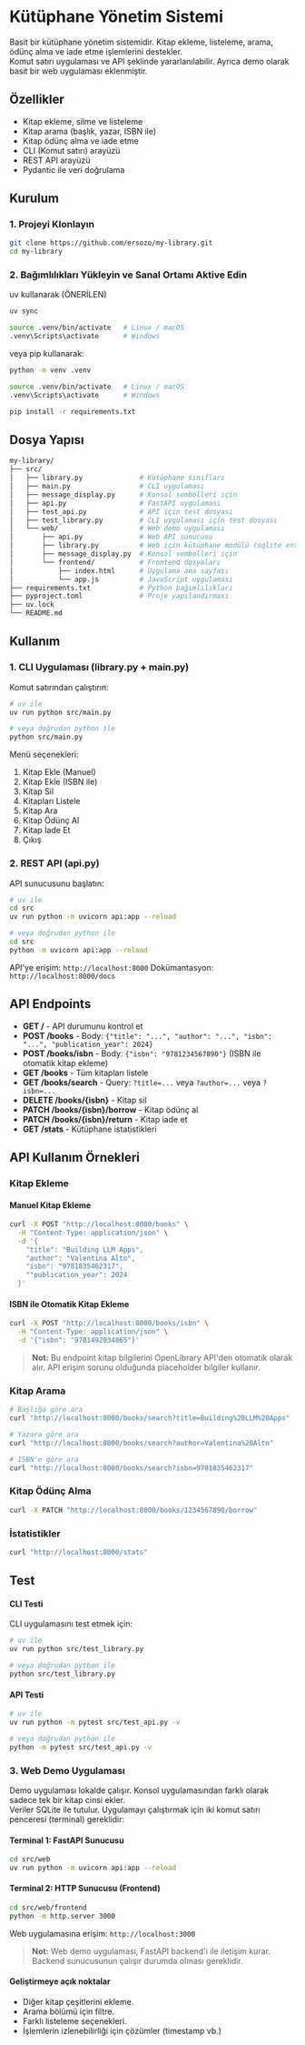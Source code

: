 # Kütüphane Yönetim Sistemi

Basit bir kütüphane yönetim sistemidir. Kitap ekleme, listeleme, arama, ödünç alma ve iade etme işlemlerini destekler.<br> Komut satırı uygulaması
ve API şeklinde yararlanılabilir. Ayrıca demo olarak basit bir web uygulaması eklenmiştir.

## Özellikler

- Kitap ekleme, silme ve listeleme
- Kitap arama (başlık, yazar, ISBN ile)
- Kitap ödünç alma ve iade etme
- CLI (Komut satırı) arayüzü
- REST API arayüzü
- Pydantic ile veri doğrulama

## Kurulum

### 1. Projeyi Klonlayın

```bash
git clone https://github.com/ersozo/my-library.git
cd my-library
```

### 2. Bağımlılıkları Yükleyin ve Sanal Ortamı Aktive Edin

uv kullanarak (ÖNERİLEN)

```bash
uv sync

source .venv/bin/activate   # Linux / macOS
.venv\Scripts\activate      # Windows
```

veya pip kullanarak:

```bash
python -m venv .venv

source .venv/bin/activate   # Linux / macOS
.venv\Scripts\activate      # Windows

pip install -r requirements.txt
```

## Dosya Yapısı

```bash
my-library/
├── src/
│   ├── library.py              # Kütüphane sınıfları
│   ├── main.py                 # CLI uygulaması
│   ├── message_display.py      # Konsol sembolleri için
│   ├── api.py                  # FastAPI uygulaması
│   ├── test_api.py             # API için test dosyası
│   ├── test_library.py         # CLI uygulaması için test dosyası
│   └── web/                    # Web demo uygulaması
│       ├── api.py              # Web API sunucusu
│       ├── library.py          # Web için kütüphane modülü (sqlite entegrasyonu)
│       ├── message_display.py  # Konsol sembolleri için
│       └── frontend/           # Frontend dosyaları
│           ├── index.html      # Uygulama ana sayfası
│           └── app.js          # JavaScript uygulaması
├── requirements.txt            # Python bağımlılıkları
├── pyproject.toml              # Proje yapılandırması
├── uv.lock
└── README.md
```

## Kullanım

### 1. CLI Uygulaması (library.py + main.py)

Komut satırından çalıştırın:

```bash
# uv ile
uv run python src/main.py

# veya doğrudan python ile
python src/main.py
```

Menü seçenekleri:

1. Kitap Ekle (Manuel)
2. Kitap Ekle (ISBN ile)
3. Kitap Sil
4. Kitapları Listele
5. Kitap Ara
6. Kitap Ödünç Al
7. Kitap İade Et
8. Çıkış


### 2. REST API (api.py)

API sunucusunu başlatın:

```bash
# uv ile
cd src
uv run python -m uvicorn api:app --reload

# veya doğrudan python ile
cd src
python -m uvicorn api:app --reload
```

API'ye erişim: `http://localhost:8000`
Dokümantasyon: `http://localhost:8000/docs`

## API Endpoints

- **GET /** - API durumunu kontrol et
- **POST /books** - Body: `{"title": "...", "author": "...", "isbn": "...", "publication_year": 2024}`
- **POST /books/isbn** - Body: `{"isbn": "9781234567890"}` (ISBN ile otomatik kitap ekleme)
- **GET /books** - Tüm kitapları listele
- **GET /books/search** - Query: `?title=...` veya `?author=...` veya `?isbn=...`
- **DELETE /books/{isbn}** - Kitap sil
- **PATCH /books/{isbn}/borrow** - Kitap ödünç al
- **PATCH /books/{isbn}/return** - Kitap iade et
- **GET /stats** - Kütüphane istatistikleri

## API Kullanım Örnekleri

### Kitap Ekleme

#### Manuel Kitap Ekleme
```bash
curl -X POST "http://localhost:8000/books" \
  -H "Content-Type: application/json" \
  -d '{
    "title": "Building LLM Apps",
    "author": "Valentina Alto",
    "isbn": "9781835462317",
    ""publication_year": 2024
  }'
```
#### ISBN ile Otomatik Kitap Ekleme
```bash
curl -X POST "http://localhost:8000/books/isbn" \
  -H "Content-Type: application/json" \
  -d '{"isbn": "9781492034865"}'
```
> **Not:** Bu endpoint kitap bilgilerini OpenLibrary API'den otomatik olarak alır. API erişim sorunu olduğunda placeholder bilgiler kullanır.

### Kitap Arama
```bash
# Başlığa göre ara
curl "http://localhost:8000/books/search?title=Building%20LLM%20Apps"

# Yazara göre ara
curl "http://localhost:8000/books/search?author=Valentina%20Alto"

# ISBN'e göre ara
curl "http://localhost:8000/books/search?isbn=9781835462317"
```

### Kitap Ödünç Alma
```bash
curl -X PATCH "http://localhost:8000/books/1234567890/borrow"
```

### İstatistikler
```bash
curl "http://localhost:8000/stats"
```

## Test

#### CLI Testi

CLI uygulamasını test etmek için:

```bash
# uv ile
uv run python src/test_library.py

# veya doğrudan python ile
python src/test_library.py
```

#### API Testi

```bash
# uv ile
uv run python -m pytest src/test_api.py -v

# veya doğrudan python ile
python -m pytest src/test_api.py -v
```

### 3. Web Demo Uygulaması

Demo uygulaması lokalde çalışır. Konsol uygulamasından farklı olarak sadece tek bir kitap cinsi ekler.<br>
Veriler SQLite ile tutulur. Uygulamayı çalıştırmak için iki komut satırı penceresi (terminal) gereklidir:

#### Terminal 1: FastAPI Sunucusu
```bash
cd src/web
uv run python -m uvicorn api:app --reload
```

#### Terminal 2: HTTP Sunucusu (Frontend)
```bash
cd src/web/frontend
python -m http.server 3000
```

Web uygulamasına erişim: `http://localhost:3000`

> **Not:** Web demo uygulaması, FastAPI backend'i ile iletişim kurar. Backend sunucusunun çalışır durumda olması gereklidir.

#### Geliştirmeye açık noktalar
- Diğer kitap çeşitlerini ekleme.
- Arama bölümü için filtre.
- Farklı listeleme seçenekleri.
- İşlemlerin izlenebilirliği için çözümler (timestamp vb.)
